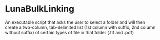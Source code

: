 # LunaBulkLinking
An executable script that asks the user to select a folder and will then create a two-column, tab-delimited list (1st column with suffix, 2nd column without suffix) of certain types of file in that folder (.tif and .pdf)
